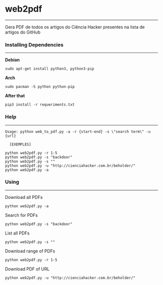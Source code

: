 # web2pdf
--------
Gera PDF de todos os artigos do Ciência Hacker presentes na lista de artigos do GitHub

### Installing Dependencies
--------

**Debian**  

    sudo apt-get install python3, python3-pip  

**Arch**  

    sudo pacman -S python python-pip  

**After that**  

    pip3 install -r requeriments.txt  

### Help 
--------

    Usage: python web_to_pdf.py -a -r {start-end} -s \"search term\" -u {url}
     
      [EXEMPLES]
      
    python web2pdf.py -r 1-5
    python web2pdf.py -s "backdoor"
    python web2pdf.py -s ""
    python web2pdf.py -u "http://cienciahacker.com.br/beholder/"
    python web2pdf.py -a

### Using
--------

Download all PDFs

    python web2pdf.py -a

Search for PDFs

    python web2pdf.py -s "backdoor"

List all PDFs

    python web2pdf.py -s ""

Download range of PDFs

    python web2pdf.py -r 1-5

Download PDF of URL

    python web2pdf.py -u "http://cienciahacker.com.br/beholder/"
